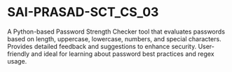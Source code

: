 # SAI-PRASAD-SCT_CS_03
A Python-based Password Strength Checker tool that evaluates passwords based on length, uppercase, lowercase, numbers, and special characters. Provides detailed feedback and suggestions to enhance security. User-friendly and ideal for learning about password best practices and regex usage.
